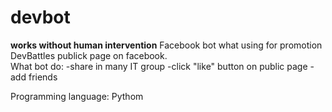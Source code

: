 # devbot
****works without human intervention****
Facebook bot what using for promotion DevBattles publick page  on facebook. 
<br/>
What bot do:
-share in many IT group
-click "like" button on public page
-add friends


Programming language: Pythom
